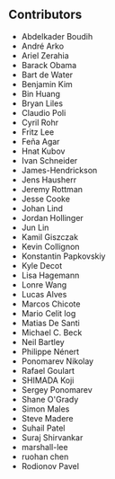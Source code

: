## Contributors

- Abdelkader Boudih
- André Arko
- Ariel Zerahia
- Barack Obama
- Bart de Water
- Benjamin Kim
- Bin Huang
- Bryan Liles
- Claudio Poli
- Cyril Rohr
- Fritz Lee
- Feña Agar
- Hnat Kubov
- Ivan Schneider
- James-Hendrickson
- Jens Hausherr
- Jeremy Rottman
- Jesse Cooke
- Johan Lind
- Jordan Hollinger
- Jun Lin
- Kamil Giszczak
- Kevin Collignon
- Konstantin Papkovskiy
- Kyle Decot
- Lisa Hagemann
- Lonre Wang
- Lucas Alves
- Marcos Chicote
- Mario Celit log
- Matias De Santi
- Michael C. Beck
- Neil Bartley
- Philippe Nénert
- Ponomarev Nikolay
- Rafael Goulart
- SHIMADA Koji
- Sergey Ponomarev
- Shane O'Grady
- Simon Males
- Steve Madere
- Suhail Patel
- Suraj Shirvankar
- marshall-lee
- ruohan chen
- Rodionov Pavel
